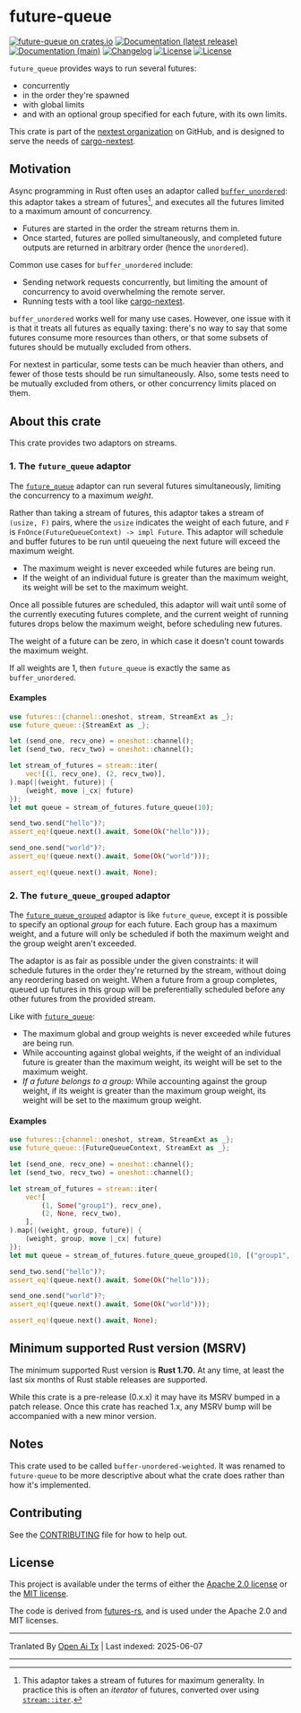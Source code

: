 # future-queue

[![future-queue on crates.io](https://img.shields.io/crates/v/future-queue)](https://crates.io/crates/future-queue)
[![Documentation (latest release)](https://img.shields.io/badge/docs-latest-brightgreen.svg)](https://docs.rs/future-queue/)
[![Documentation (main)](https://img.shields.io/badge/docs-main-purple)](https://nextest-rs.github.io/future-queue/rustdoc/future_queue)
[![Changelog](https://img.shields.io/badge/changelog-latest-blue)](https://raw.githubusercontent.com/nextest-rs/future-queue/main/CHANGELOG.md)
[![License](https://img.shields.io/badge/license-Apache-green.svg)](https://raw.githubusercontent.com/nextest-rs/future-queue/main/LICENSE-APACHE)
[![License](https://img.shields.io/badge/license-MIT-green.svg)](https://raw.githubusercontent.com/nextest-rs/future-queue/main/LICENSE-MIT)

`future_queue` provides ways to run several futures:

* concurrently
* in the order they're spawned
* with global limits
* and with an optional group specified for each future, with its own limits.

This crate is part of the [nextest organization](https://github.com/nextest-rs) on GitHub, and is designed to serve the needs of [cargo-nextest](https://nexte.st).

## Motivation

Async programming in Rust often uses an adaptor called [`buffer_unordered`](https://docs.rs/futures/latest/futures/stream/trait.StreamExt.html#method.buffer_unordered): this adaptor takes a stream of futures[^1], and executes all the futures limited to a maximum amount of concurrency.

* Futures are started in the order the stream returns them in.
* Once started, futures are polled simultaneously, and completed future outputs are returned in arbitrary order (hence the `unordered`).

Common use cases for `buffer_unordered` include:

* Sending network requests concurrently, but limiting the amount of concurrency to avoid overwhelming the remote server.
* Running tests with a tool like [cargo-nextest](https://nexte.st).

`buffer_unordered` works well for many use cases. However, one issue with it is that it treats all futures as equally taxing: there's no way to say that some futures consume more resources than others, or that some subsets of futures should be mutually excluded from others.

For nextest in particular, some tests can be much heavier than others, and fewer of those tests should be run simultaneously. Also, some tests need to be mutually excluded from others, or other concurrency limits placed on them.

[^1]: This adaptor takes a stream of futures for maximum generality. In practice this is often an *iterator* of futures, converted over using [`stream::iter`](https://docs.rs/futures/latest/futures/stream/fn.iter.html).

## About this crate

This crate provides two adaptors on streams.

### 1. The `future_queue` adaptor

The [`future_queue`](https://raw.githubusercontent.com/nextest-rs/future-queue/main/StreamExt::future_queue) adaptor can run several futures simultaneously, limiting the concurrency to a maximum *weight*.

Rather than taking a stream of futures, this adaptor takes a stream of `(usize, F)` pairs, where the `usize` indicates the weight of each future, and `F` is `FnOnce(FutureQueueContext) -> impl Future`. This adaptor will schedule and buffer futures to be run until queueing the next future will exceed the maximum weight.

* The maximum weight is never exceeded while futures are being run.
* If the weight of an individual future is greater than the maximum weight, its weight will be set to the maximum weight.

Once all possible futures are scheduled, this adaptor will wait until some of the currently executing futures complete, and the current weight of running futures drops below the maximum weight, before scheduling new futures.

The weight of a future can be zero, in which case it doesn't count towards the maximum weight.

If all weights are 1, then `future_queue` is exactly the same as `buffer_unordered`.

#### Examples

```rust
use futures::{channel::oneshot, stream, StreamExt as _};
use future_queue::{StreamExt as _};

let (send_one, recv_one) = oneshot::channel();
let (send_two, recv_two) = oneshot::channel();

let stream_of_futures = stream::iter(
    vec![(1, recv_one), (2, recv_two)],
).map(|(weight, future)| {
    (weight, move |_cx| future)
});
let mut queue = stream_of_futures.future_queue(10);

send_two.send("hello")?;
assert_eq!(queue.next().await, Some(Ok("hello")));

send_one.send("world")?;
assert_eq!(queue.next().await, Some(Ok("world")));

assert_eq!(queue.next().await, None);
```

### 2. The `future_queue_grouped` adaptor

The [`future_queue_grouped`](https://raw.githubusercontent.com/nextest-rs/future-queue/main/StreamExt::future_queue_grouped) adaptor is like `future_queue`, except it is possible to specify an optional *group* for each future. Each group has a maximum weight, and a future will only be scheduled if both the maximum weight and the group weight aren't exceeded.

The adaptor is as fair as possible under the given constraints: it will schedule futures in the order they're returned by the stream, without doing any reordering based on weight. When a future from a group completes, queued up futures in this group will be preferentially scheduled before any other futures from the provided stream.

Like with [`future_queue`](https://raw.githubusercontent.com/nextest-rs/future-queue/main/StreamExt::future_queue):

* The maximum global and group weights is never exceeded while futures are being run.
* While accounting against global weights, if the weight of an individual future is greater than the maximum weight, its weight will be set to the maximum weight.
* *If a future belongs to a group:* While accounting against the group weight, if its weight is greater than the maximum group weight, its weight will be set to the maximum group weight.

#### Examples

```rust
use futures::{channel::oneshot, stream, StreamExt as _};
use future_queue::{FutureQueueContext, StreamExt as _};

let (send_one, recv_one) = oneshot::channel();
let (send_two, recv_two) = oneshot::channel();

let stream_of_futures = stream::iter(
    vec![
        (1, Some("group1"), recv_one),
        (2, None, recv_two),
    ],
).map(|(weight, group, future)| {
    (weight, group, move |_cx| future)
});
let mut queue = stream_of_futures.future_queue_grouped(10, [("group1", 5)]);

send_two.send("hello")?;
assert_eq!(queue.next().await, Some(Ok("hello")));

send_one.send("world")?;
assert_eq!(queue.next().await, Some(Ok("world")));

assert_eq!(queue.next().await, None);
```

## Minimum supported Rust version (MSRV)

The minimum supported Rust version is **Rust 1.70.** At any time, at least the last six months of Rust stable releases are supported.

While this crate is a pre-release (0.x.x) it may have its MSRV bumped in a patch release. Once this crate has reached 1.x, any MSRV bump will be accompanied with a new minor version.

## Notes

This crate used to be called `buffer-unordered-weighted`. It was renamed to `future-queue` to be more descriptive about what the crate does rather than how it's implemented.

## Contributing

See the [CONTRIBUTING](https://raw.githubusercontent.com/nextest-rs/future-queue/main/CONTRIBUTING.md) file for how to help out.

## License

This project is available under the terms of either the [Apache 2.0 license](https://raw.githubusercontent.com/nextest-rs/future-queue/main/LICENSE-APACHE) or the [MIT license](https://raw.githubusercontent.com/nextest-rs/future-queue/main/LICENSE-MIT).

The code is derived from [futures-rs](https://github.com/rust-lang/futures-rs), and is used under the Apache 2.0 and MIT licenses.

<!--
README.md is generated from README.tpl by cargo readme. To regenerate, run from the repository root:

./scripts/regenerate-readmes.sh
-->

---

Tranlated By [Open Ai Tx](https://github.com/OpenAiTx/OpenAiTx) | Last indexed: 2025-06-07

---